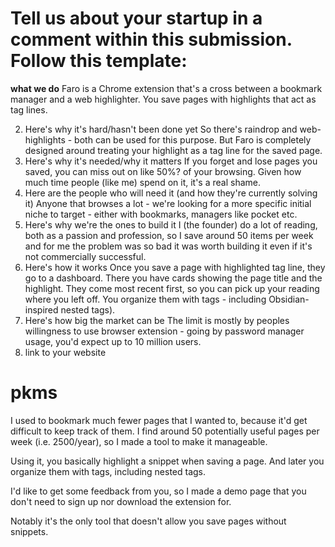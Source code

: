# Tell us about your startup in a comment within this submission. Follow this template:

**what we do**
Faro is a Chrome extension that's a cross between a bookmark manager and a web highlighter. 
You save pages with highlights that act as tag lines.

2. Here's why it's hard/hasn't been done yet
So there's raindrop and web-highlights - both can be used for this purpose. But Faro is completely designed around treating your highlight as a tag line for the saved page.
3. Here's why it's needed/why it matters
If you forget and lose pages you saved, you can miss out on like 50%? of your browsing. Given how much time people (like me) spend on it, it's a real shame.
4. Here are the people who will need it (and how they're currently solving it)
Anyone that browses a lot - we're looking for a more specific initial niche to target - either with bookmarks, managers like pocket etc.
5. Here's why we're the ones to build it
I (the founder) do a lot of reading, both as a passion and profession, so I save around 50 items per week and for me the problem was so bad it was worth building it even if it's not commercially successful.
6. Here's how it works
Once you save a page with highlighted tag line, they go to a dashboard.
There you have cards showing the page title and the highlight. They come most recent first, so you can pick up your reading where you left off.
You organize them with tags - including Obsidian-inspired nested tags).
7. Here's how big the market can be
The limit is mostly by peoples willingness to use browser extension - going by password manager usage, you'd expect up to 10 million users.
8. link to your website


# pkms

I used to bookmark much fewer pages that I wanted to, because it'd get difficult to keep track of them. 
I find around 50 potentially useful pages per week (i.e. 2500/year), so I made a tool to make it manageable.

Using it, you basically highlight a snippet when saving a page. And later you organize them with tags, including nested tags. 

I'd like to get some feedback from you, so I made a demo page that you don't need to sign up nor download the extension for.



Notably it's the only tool that doesn't allow you save pages without snippets.